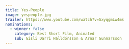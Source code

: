 ```yaml
---
title: Yes-People
image: yespeople.jpg
trailer: https://www.youtube.com/watch?v=GxyqgmLw4ms
nominations:
  - winner: false
    category: Best Short Film, Animated
    sub: Gísli Darri Halldórsson & Arnar Gunnarsson
---
```

